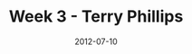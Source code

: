 ---
layout: music 
title: "Week 3 - Terry Phillips"
series: "The Good Life"
date: 2012-07-10 
description: "Terry Phillips talks about how a life of expectancy leads to the good life."
audio: "http://www.crossroads.net/players/media/hq/goodlife_03.mp3"
audio-duration: "37:21"
src: "http://www.crossroads.net/players/media/mediumHz/GoodLife_190x110.jpg"
---